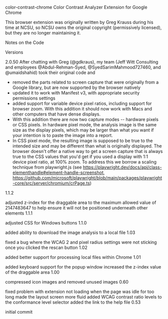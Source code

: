color-contrast-chrome
Color Contrast Analyzer Extension for Google Chrome

This browser extension was originally written by Greg Krauss during his time at NCSU, so NCSU owns the original copyright (permissively licensed), but they are no longer maintaining it.

Notes on the Code

Versions

2.0.50
After chatting with Greg (@gdkraus), my team (Jeff Witt Consulting and employees @Abdul-Rehman-Syed, @SyedSarimMahmood727460, and @umaidshahid) took their original code and
- removed the parts related to screen capture that were originally from a Google library, but are now supported by the browser natively
- updated it to work with Manifest v3, with appropriate security permissions settings
- added support for variable device pixel ratios, including support for browser zoom.  With this addition it should now work with Macs and other computers that have dense displays.
- With this addition there are now two capture modes -- hardware pixels or CSS pixels. In hardware pixel mode, the analysis image is the same size as the display pixels, which may be larger than what you want if your intention is to paste the image into a report.
- In CSS pixel mode, the resulting image is supposed to be true to the intended size and may be different than what is originally displayed.
  The browser doesn't offer a native way to get a screen capture that is always true to the CSS values that you'd get if you used a display with 1:1 device pixel ratio, at 100% zoom.
  To address this we borrow a scaling technique from playwright.js (see https://playwright.dev/docs/api/class-elementhandle#element-handle-screenshot, https://github.com/microsoft/playwright/blob/main/packages/playwright-core/src/server/chromium/crPage.ts)

1.1.2

adjusted z-index for the draggable area to the maximum allowed value of 2147483647 to help ensure it will not be positioned underneath other elements
1.1.1

adjusted CSS for Windows buttons
1.1.0

added ability to download the image analysis to a local file
1.03

fixed a bug where the WCAG 2 and pixel radius settings were not sticking once you clicked the rescan button
1.02

added better support for processing local files within Chrome
1.01

added keyboard support for the popup window
increased the z-index value of the draggable area
1.00

compressed icon images and removed unused images
0.60

fixed problem with extension not loading when the page was idle for too long
made the layout screen more fluid
added WCAG contrast ratio levels to the conformance level selector
added the link to the help file
0.53

initial commit
